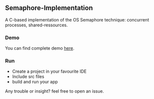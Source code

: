 ## Semaphore-Implementation
A C-based implementation of the OS  Semaphore technique: concurrent processes, shared-ressources.






###   Demo
You can find complete demo [here](assets/).

###   Run
- Create a project in your favourite IDE
- Include src files
- build and run your app






Any trouble or insight? feel free to open an issue.
